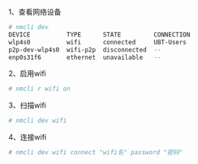 1、查看网络设备

```bash
# nmcli dev
DEVICE          TYPE      STATE         CONNECTION 
wlp4s0          wifi      connected     UBT-Users  
p2p-dev-wlp4s0  wifi-p2p  disconnected  --         
enp0s31f6       ethernet  unavailable   --        
```



2、启用wifi

```bash
# nmcli r wifi on
```



3、扫描wifi

```bash
# nmcli dev wifi
```



4、连接wifi

```bash
# nmcli dev wifi connect "wifi名" password "密码"
```

